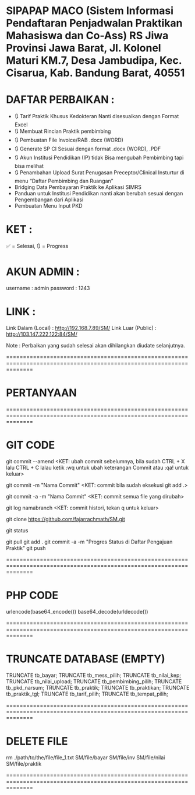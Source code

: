 SIPAPAP MACO (Sistem Informasi Pendaftaran Penjadwalan Praktikan Mahasiswa dan Co-Ass)
RS Jiwa Provinsi Jawa Barat, Jl. Kolonel Maturi KM.7, Desa Jambudipa, Kec. Cisarua, Kab. Bandung Barat, 40551
===================================================================================================================

# DAFTAR PERBAIKAN :

- 🔃 Tarif Praktik Khusus Kedokteran Nanti disesuaikan dengan Format Excel
- 🔃 Membuat Rincian Praktik pembimbing
- 🔃 Pembuatan File Invoice/RAB .docx (WORD)
- 🔃 Generate SP CI Sesuai dengan format .docx (WORD), .PDF
- 🔃 Akun Institusi Pendidikan (IP) tidak Bisa mengubah Pembimbing tapi bisa melihat
- 🔃 Penambahan Upload Surat Penugasan Preceptor/Clinical Insturtur di menu “Daftar Pembimbing dan Ruangan”
- Bridging Data Pembayaran Praktik ke Aplikasi SIMRS
- Panduan untuk Institusi Pendidikan nanti akan berubah sesuai dengan Pengembangan dari Aplikasi
- Pembuatan Menu Input PKD

# KET :

✅ = Selesai, 🔃 = Progress

# AKUN ADMIN :

username : admin
password : 1243

# LINK :

Link Dalam (Local) : http://192.168.7.89/SM/
Link Luar (Public) : http://103.147.222.122:84/SM/

Note :
Perbaikan yang sudah selesai akan dihilangkan diudate selanjutnya.

====================================================================================================================

# PERTANYAAN

====================================================================================================================

# GIT CODE

git commit --amend
<KET: ubah commit sebelumnya, bila sudah CTRL + X lalu CTRL + C lalau ketik :wq
untuk ubah keterangan Commit atau :qa! untuk keluar>

git commit -m "Nama Commit"
<KET: commit bila sudah eksekusi git add .>

git commit -a -m "Nama Commit"
<KET: commit semua file yang dirubah>

git log namabranch
<KET: commit histori, tekan q untuk keluar>

git clone https://github.com/fajarrachmath/SM.git

git status

git pull
git add .
git commit -a -m "Progres Status di Daftar Pengajuan Praktik"
git push

====================================================================================================================

# PHP CODE

urlencode(base64_encode())
base64_decode(urldecode())

====================================================================================================================

# TRUNCATE DATABASE (EMPTY)

TRUNCATE tb_bayar;
TRUNCATE tb_mess_pilih;
TRUNCATE tb_nilai_kep;
TRUNCATE tb_nilai_upload;
TRUNCATE tb_pembimbing_pilih;
TRUNCATE tb_pkd_narsum;
TRUNCATE tb_praktik;
TRUNCATE tb_praktikan;
TRUNCATE tb_praktik_tgl;
TRUNCATE tb_tarif_pilih;
TRUNCATE tb_tempat_pilih;

====================================================================================================================

# DELETE FILE

rm ./path/to/the/file/file_1.txt SM/file/bayar
SM/file/inv
SM/file/nilai
SM/file/praktik

====================================================================================================================
